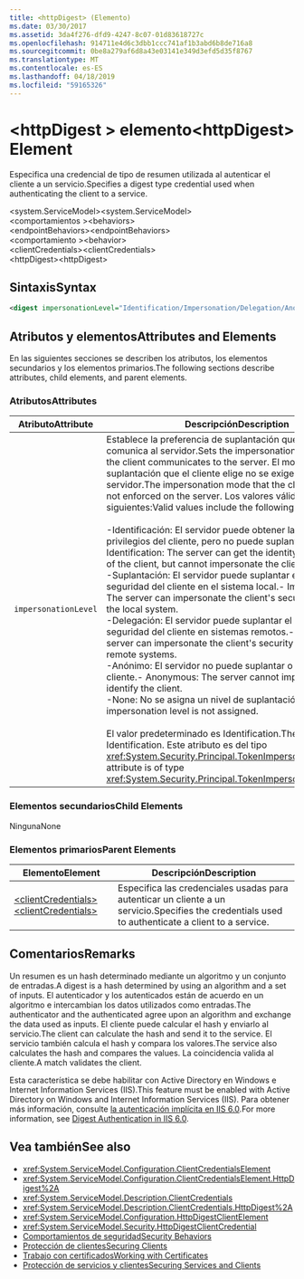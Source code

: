 ```yaml
---
title: <httpDigest> (Elemento)
ms.date: 03/30/2017
ms.assetid: 3da4f276-dfd9-4247-8c07-01d83618727c
ms.openlocfilehash: 914711e4d6c3dbb1ccc741af1b3abd6b8de716a8
ms.sourcegitcommit: 0be8a279af6d8a43e03141e349d3efd5d35f8767
ms.translationtype: MT
ms.contentlocale: es-ES
ms.lasthandoff: 04/18/2019
ms.locfileid: "59165326"
---
```

# <a name="httpdigest-element"></a><span data-ttu-id="af556-102">\<httpDigest > elemento</span><span class="sxs-lookup"><span data-stu-id="af556-102">\<httpDigest> Element</span></span>
<span data-ttu-id="af556-103">Especifica una credencial de tipo de resumen utilizada al autenticar el cliente a un servicio.</span><span class="sxs-lookup"><span data-stu-id="af556-103">Specifies a digest type credential used when authenticating the client to a service.</span></span>  
  
 <span data-ttu-id="af556-104">\<system.ServiceModel></span><span class="sxs-lookup"><span data-stu-id="af556-104">\<system.ServiceModel></span></span>  
<span data-ttu-id="af556-105">\<comportamientos ></span><span class="sxs-lookup"><span data-stu-id="af556-105">\<behaviors></span></span>  
<span data-ttu-id="af556-106">\<endpointBehaviors></span><span class="sxs-lookup"><span data-stu-id="af556-106">\<endpointBehaviors></span></span>  
<span data-ttu-id="af556-107">\<comportamiento ></span><span class="sxs-lookup"><span data-stu-id="af556-107">\<behavior></span></span>  
<span data-ttu-id="af556-108">\<clientCredentials></span><span class="sxs-lookup"><span data-stu-id="af556-108">\<clientCredentials></span></span>  
<span data-ttu-id="af556-109">\<httpDigest></span><span class="sxs-lookup"><span data-stu-id="af556-109">\<httpDigest></span></span>  
  
## <a name="syntax"></a><span data-ttu-id="af556-110">Sintaxis</span><span class="sxs-lookup"><span data-stu-id="af556-110">Syntax</span></span>  
  
```xml  
<digest impersonationLevel="Identification/Impersonation/Delegation/Anonymous/None" />
```  
  
## <a name="attributes-and-elements"></a><span data-ttu-id="af556-111">Atributos y elementos</span><span class="sxs-lookup"><span data-stu-id="af556-111">Attributes and Elements</span></span>  
 <span data-ttu-id="af556-112">En las siguientes secciones se describen los atributos, los elementos secundarios y los elementos primarios.</span><span class="sxs-lookup"><span data-stu-id="af556-112">The following sections describe attributes, child elements, and parent elements.</span></span>  
  
### <a name="attributes"></a><span data-ttu-id="af556-113">Atributos</span><span class="sxs-lookup"><span data-stu-id="af556-113">Attributes</span></span>  
  
|<span data-ttu-id="af556-114">Atributo</span><span class="sxs-lookup"><span data-stu-id="af556-114">Attribute</span></span>|<span data-ttu-id="af556-115">Descripción</span><span class="sxs-lookup"><span data-stu-id="af556-115">Description</span></span>|  
|---------------|-----------------|  
|`impersonationLevel`|<span data-ttu-id="af556-116">Establece la preferencia de suplantación que el cliente comunica al servidor.</span><span class="sxs-lookup"><span data-stu-id="af556-116">Sets the impersonation preference that the client communicates to the server.</span></span> <span data-ttu-id="af556-117">El modo de suplantación que el cliente elige no se exige en el servidor.</span><span class="sxs-lookup"><span data-stu-id="af556-117">The impersonation mode that the client selects is not enforced on the server.</span></span> <span data-ttu-id="af556-118">Los valores válidos son los siguientes:</span><span class="sxs-lookup"><span data-stu-id="af556-118">Valid values include the following:</span></span><br /><br /> <span data-ttu-id="af556-119">-Identificación: El servidor puede obtener la identidad y los privilegios del cliente, pero no puede suplantar al cliente.</span><span class="sxs-lookup"><span data-stu-id="af556-119">-   Identification: The server can get the identity and privileges of the client, but cannot impersonate the client.</span></span><br /><span data-ttu-id="af556-120">-Suplantación: El servidor puede suplantar el contexto de seguridad del cliente en el sistema local.</span><span class="sxs-lookup"><span data-stu-id="af556-120">-   Impersonation: The server can impersonate the client's security context on the local system.</span></span><br /><span data-ttu-id="af556-121">-Delegación: El servidor puede suplantar el contexto de seguridad del cliente en sistemas remotos.</span><span class="sxs-lookup"><span data-stu-id="af556-121">-   Delegation: The server can impersonate the client's security context on remote systems.</span></span><br /><span data-ttu-id="af556-122">-Anónimo: El servidor no puede suplantar o identificar al cliente.</span><span class="sxs-lookup"><span data-stu-id="af556-122">-   Anonymous: The server cannot impersonate or identify the client.</span></span><br /><span data-ttu-id="af556-123">-None: No se asigna un nivel de suplantación.</span><span class="sxs-lookup"><span data-stu-id="af556-123">-   None: An impersonation level is not assigned.</span></span><br /><br /> <span data-ttu-id="af556-124">El valor predeterminado es Identification.</span><span class="sxs-lookup"><span data-stu-id="af556-124">The default is Identification.</span></span> <span data-ttu-id="af556-125">Este atributo es del tipo <xref:System.Security.Principal.TokenImpersonationLevel>.</span><span class="sxs-lookup"><span data-stu-id="af556-125">This attribute is of type <xref:System.Security.Principal.TokenImpersonationLevel>.</span></span>|  
  
### <a name="child-elements"></a><span data-ttu-id="af556-126">Elementos secundarios</span><span class="sxs-lookup"><span data-stu-id="af556-126">Child Elements</span></span>  
 <span data-ttu-id="af556-127">Ninguna</span><span class="sxs-lookup"><span data-stu-id="af556-127">None</span></span>  
  
### <a name="parent-elements"></a><span data-ttu-id="af556-128">Elementos primarios</span><span class="sxs-lookup"><span data-stu-id="af556-128">Parent Elements</span></span>  
  
|<span data-ttu-id="af556-129">Elemento</span><span class="sxs-lookup"><span data-stu-id="af556-129">Element</span></span>|<span data-ttu-id="af556-130">Descripción</span><span class="sxs-lookup"><span data-stu-id="af556-130">Description</span></span>|  
|-------------|-----------------|  
|[<span data-ttu-id="af556-131">\<clientCredentials></span><span class="sxs-lookup"><span data-stu-id="af556-131">\<clientCredentials></span></span>](../../../../../docs/framework/configure-apps/file-schema/wcf/clientcredentials.md)|<span data-ttu-id="af556-132">Especifica las credenciales usadas para autenticar un cliente a un servicio.</span><span class="sxs-lookup"><span data-stu-id="af556-132">Specifies the credentials used to authenticate a client to a service.</span></span>|  
  
## <a name="remarks"></a><span data-ttu-id="af556-133">Comentarios</span><span class="sxs-lookup"><span data-stu-id="af556-133">Remarks</span></span>  
 <span data-ttu-id="af556-134">Un resumen es un hash determinado mediante un algoritmo y un conjunto de entradas.</span><span class="sxs-lookup"><span data-stu-id="af556-134">A digest is a hash determined by using an algorithm and a set of inputs.</span></span> <span data-ttu-id="af556-135">El autenticador y los autenticados están de acuerdo en un algoritmo e intercambian los datos utilizados como entradas.</span><span class="sxs-lookup"><span data-stu-id="af556-135">The authenticator and the authenticated agree upon an algorithm and exchange the data used as inputs.</span></span> <span data-ttu-id="af556-136">El cliente puede calcular el hash y enviarlo al servicio.</span><span class="sxs-lookup"><span data-stu-id="af556-136">The client can calculate the hash and send it to the service.</span></span> <span data-ttu-id="af556-137">El servicio también calcula el hash y compara los valores.</span><span class="sxs-lookup"><span data-stu-id="af556-137">The service also calculates the hash and compares the values.</span></span> <span data-ttu-id="af556-138">La coincidencia valida al cliente.</span><span class="sxs-lookup"><span data-stu-id="af556-138">A match validates the client.</span></span>  
  
 <span data-ttu-id="af556-139">Esta característica se debe habilitar con Active Directory en Windows e Internet Information Services (IIS).</span><span class="sxs-lookup"><span data-stu-id="af556-139">This feature must be enabled with Active Directory on Windows and Internet Information Services (IIS).</span></span> <span data-ttu-id="af556-140">Para obtener más información, consulte [la autenticación implícita en IIS 6.0](https://go.microsoft.com/fwlink/?LinkId=88443).</span><span class="sxs-lookup"><span data-stu-id="af556-140">For more information, see [Digest Authentication in IIS 6.0](https://go.microsoft.com/fwlink/?LinkId=88443).</span></span>  
  
## <a name="see-also"></a><span data-ttu-id="af556-141">Vea también</span><span class="sxs-lookup"><span data-stu-id="af556-141">See also</span></span>

- <xref:System.ServiceModel.Configuration.ClientCredentialsElement>
- <xref:System.ServiceModel.Configuration.ClientCredentialsElement.HttpDigest%2A>
- <xref:System.ServiceModel.Description.ClientCredentials>
- <xref:System.ServiceModel.Description.ClientCredentials.HttpDigest%2A>
- <xref:System.ServiceModel.Configuration.HttpDigestClientElement>
- <xref:System.ServiceModel.Security.HttpDigestClientCredential>
- [<span data-ttu-id="af556-142">Comportamientos de seguridad</span><span class="sxs-lookup"><span data-stu-id="af556-142">Security Behaviors</span></span>](../../../../../docs/framework/wcf/feature-details/security-behaviors-in-wcf.md)
- [<span data-ttu-id="af556-143">Protección de clientes</span><span class="sxs-lookup"><span data-stu-id="af556-143">Securing Clients</span></span>](../../../../../docs/framework/wcf/securing-clients.md)
- [<span data-ttu-id="af556-144">Trabajo con certificados</span><span class="sxs-lookup"><span data-stu-id="af556-144">Working with Certificates</span></span>](../../../../../docs/framework/wcf/feature-details/working-with-certificates.md)
- [<span data-ttu-id="af556-145">Protección de servicios y clientes</span><span class="sxs-lookup"><span data-stu-id="af556-145">Securing Services and Clients</span></span>](../../../../../docs/framework/wcf/feature-details/securing-services-and-clients.md)
